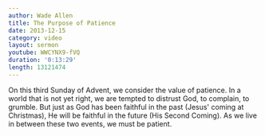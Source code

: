 ```yaml
--- 
author: Wade Allen 
title: The Purpose of Patience 
date: 2013-12-15 
category: video
layout: sermon
youtube: WWCYNX9-fVQ
duration: '0:13:29'
length: 13121474 
---
```


On this third Sunday of Advent, we consider the value of patience. In a world that is not yet right, we are tempted to distrust God, to complain, to grumble. But just as God has been faithful in the past (Jesus' coming at Christmas), He will be faithful in the future (His Second Coming). As we live in between these two events, we must be patient.

